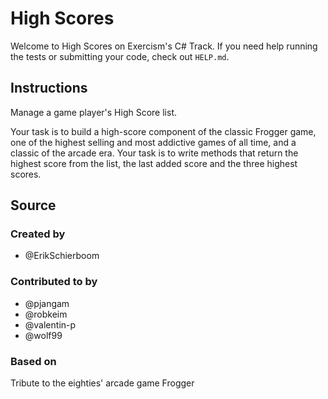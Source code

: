 # High Scores

Welcome to High Scores on Exercism's C# Track.
If you need help running the tests or submitting your code, check out `HELP.md`.

## Instructions

Manage a game player's High Score list.

Your task is to build a high-score component of the classic Frogger game, one of the highest selling and most addictive games of all time, and a classic of the arcade era.
Your task is to write methods that return the highest score from the list, the last added score and the three highest scores.

## Source

### Created by

- @ErikSchierboom

### Contributed to by

- @pjangam
- @robkeim
- @valentin-p
- @wolf99

### Based on

Tribute to the eighties' arcade game Frogger